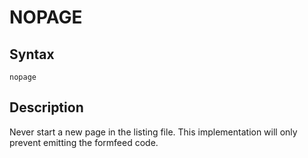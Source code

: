 # NOPAGE

## Syntax
```assembly
nopage
```

## Description
Never start a new page in the listing file.
This implementation will only prevent emitting the formfeed code.
